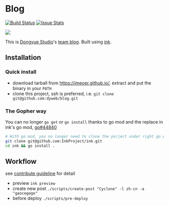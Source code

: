 # Blog

[![Build Status](https://travis-ci.org/dyweb/blog.svg)](https://travis-ci.org/dyweb/blog)
[![Issue Stats](https://img.shields.io/issuestats/p/github/dyweb/blog.svg)](https://github.com/dyweb/blog/pulls)

<a href="https://www.netlify.com">
  <img src="https://www.netlify.com/img/global/badges/netlify-color-accent.svg"/>
</a>

This is [Dongyue Studio](http://www.dongyueweb.com)'s [team blog](http://blog.dongyueweb.com/).
Built using [ink](https://github.com/InkProject/ink).

## Installation

### Quick install

- download tarball from https://imeoer.github.io/, extract and put the binary in your `PATH`
- clone this project, ssh is preferred, i.e. `git clone git@github.com:dyweb/blog.git`

### The Gopher way

You can no longer `go get` or `go install` thanks to go mod and the replace in ink's go mod, [go#44840](https://github.com/golang/go/issues/44840)

```bash
# With go mod, you no longer need to clone the porject under right go path
git clone git@github.com:InkProject/ink.git
cd ink && go install .
```

## Workflow

see [contribute guideline](.github/CONTRIBUTING.md) for detail

- preview `ink preview`
- create new post `./scripts/create-post "Cyclone" -l zh-cn -a "gaocegege"`
- before deploy `./scripts/pre-deploy`
